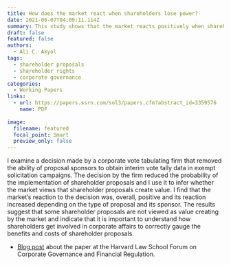 ```yaml
---
title: How does the market react when shareholders lose power?
date: 2021-06-07T04:09:11.114Z
summary: This study shows that the market reacts positively when sharehholders
draft: false
featured: false
authors:
  - Ali C. Akyol
tags:
  - shareholder proposals
  - shareholder rights
  - corporate governance
categories:
  - Working Papers
links:
  - url: https://papers.ssrn.com/sol3/papers.cfm?abstract_id=3359576
    name: PDF
    
image:
  filename: featured
  focal_point: Smart
  preview_only: false
---
```

I examine a decision made by a corporate vote tabulating firm that removed the ability of proposal sponsors to obtain interim vote tally data in exempt solicitation campaigns. The decision by the firm reduced the probability of the implementation of shareholder proposals and I use it to infer whether the market views that shareholder proposals create value. I find that the market’s reaction to the decision was, overall, positive and its reaction increased depending on the type of proposal and its sponsor. The results suggest that some shareholder proposals are not viewed as value creating by the market and indicate that it is important to understand how shareholders get involved in corporate affairs to correctly gauge the benefits and costs of shareholder proposals.

- [Blog post](https://sites.duke.edu/thefinregblog/2019/07/09/how-does-the-market-react-when-shareholders-lose-power/) about the paper at the Harvard Law School Forum on Corporate Governance and Financial Regulation.
